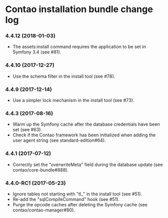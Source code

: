 # Contao installation bundle change log

### 4.4.12 (2018-01-03)

 * The assets:install command requires the application to be set in Symfony 3.4 (see #81).

### 4.4.10 (2017-12-27)

 * Use the schema filter in the install tool (see #78).

### 4.4.9 (2017-12-14)

 * Use a simpler lock mechanism in the install tool (see #73).

### 4.4.3 (2017-08-16)

 * Warm up the Symfony cache after the database credentials have been set (see #63).
 * Check if the Contao framework has been initialized when adding the user agent string (see standard-edition#64).

### 4.4.1 (2017-07-12)

 * Correctly set the "overwriteMeta" field during the database update (see contao/core-bundle#888).

### 4.4.0-RC1 (2017-05-23)

 * Ignore tables not starting with "tl_" in the install tool (see #51).
 * Re-add the "sqlCompileCommand" hook (see #51).
 * Purge the opcode caches after deleting the Symfony cache (see contao/contao-manager#80).

